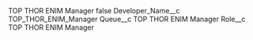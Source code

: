<?xml version="1.0" encoding="UTF-8"?>
<CustomMetadata xmlns="http://soap.sforce.com/2006/04/metadata" xmlns:xsi="http://www.w3.org/2001/XMLSchema-instance" xmlns:xsd="http://www.w3.org/2001/XMLSchema">
    <label>TOP THOR ENIM Manager</label>
    <protected>false</protected>
    <values>
        <field>Developer_Name__c</field>
        <value xsi:type="xsd:string">TOP_THOR_ENIM_Manager</value>
    </values>
    <values>
        <field>Queue__c</field>
        <value xsi:type="xsd:string">TOP THOR ENIM Manager</value>
    </values>
    <values>
        <field>Role__c</field>
        <value xsi:type="xsd:string">TOP THOR ENIM Manager</value>
    </values>
</CustomMetadata>
